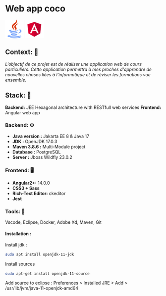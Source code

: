 # Web app coco 

<img src="./documents/images/java.svg" width="60"> <img src="./documents/images/angular.svg" width="60"> 


## Context: 🔦
*L'objectif de ce projet est de réaliser une application web de cours particuliers. Cette application permettra à mes proches d'apprendre de nouvelles choses liées à l'informatique et de réviser les formations vue ensemble.*


## Stack: 🧱 
**Backend:** JEE Hexagonal architecture with RESTfull web services
**Frontend:** Angular web app

### Backend: ⚙️
* **Java version :** Jakarta EE 8 & Java 17
* **JDK :** OpenJDK 17.0.3
* **Maven 3.8.6 :** Multi-Module project
* **Database :** PostgreSQL
* **Server :** Jboss Wildfly 23.0.2

### Frontend: 🖥️ 
* **Angular2+:** 14.0.0
* **CSS3 + Sass**
* **Rich-Text Editor:** ckeditor 
* **Jest**

### Tools: 🧰 
Vscode, Eclipse, Docker, Adobe Xd, Maven, Git


#### Installation :
Install jdk :
```bash
sudo apt install openjdk-11-jdk
```

Install sources
```bash
sudo apt-get install openjdk-11-source
```

Add source to eclipse :
Preferences > Installed JRE > Add > /usr/lib/jvm/java-11-openjdk-amd64

